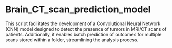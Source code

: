 # Brain_CT_scan_prediction_model
This script facilitates the development of a Convolutional Neural Network (CNN) model designed to detect the presence of tumors in MRI/CT scans of patients. 
Additionally, it enables batch prediction of outcomes for multiple scans stored within a folder, streamlining the analysis process.
